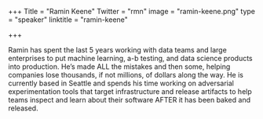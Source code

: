 +++
Title = "Ramin Keene"
Twitter = "rmn"
image = "ramin-keene.png"
type = "speaker"
linktitle = "ramin-keene"

+++

Ramin has spent the last 5 years working with data teams and large enterprises to put machine learning, a-b testing, and data science products into production. He’s made ALL the mistakes and then some, helping companies lose thousands, if not millions, of dollars along the way. He is currently based in Seattle and spends his time working on adversarial experimentation tools that target infrastructure and release artifacts to help teams inspect and learn about their software AFTER it has been baked and released.
